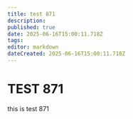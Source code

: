 ```yaml
---
title: test 871
description: 
published: true
date: 2025-06-16T15:00:11.718Z
tags: 
editor: markdown
dateCreated: 2025-06-16T15:00:11.718Z
---
```


# TEST 871
this is test 871
